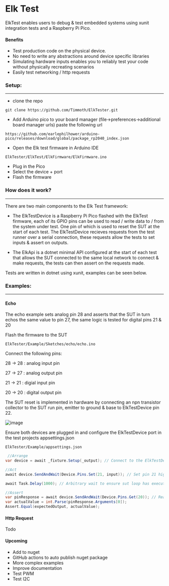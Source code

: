 # Elk Test

ElkTest enables users to debug & test embedded systems using xunit integration tests and a Raspberry Pi Pico.

#### Benefits
- Test production code on the physical device.
- No need to write any abstractions around device specific libraries
- Simulating hardware inputs enables you to reliably test your code without physically recreating scenarios
- Easily test networking / http requests

### Setup:

------------

- clone the repo

`git clone https://github.com/Timmoth/ElkTester.git
`
- Add Arduino pico to your board manager (file->preferences->additional board manager urls) paste the following url

`https://github.com/earlephilhower/arduino-pico/releases/download/global/package_rp2040_index.json`

- Open the Elk test firmware in Arduino IDE

`ElkTester/ElkTest/ElkFirmware/ElkFirmware.ino
`
- Plug in the Pico
- Select the device + port 
- Flash the firmware

### How does it work?

------------
There are two main components to the Elk Test framework:

- The ElkTestDevice is a Raspberry Pi Pico flashed with the ElkTest firmware, each of its GPIO pins can be used to read / write data to / from the system under test. One pin of which is used to reset the SUT at the start of each test. The ElkTestDevice recieves requests from the test runner over a serial connection, these requests allow the tests to set inputs & assert on outputs.

- The ElkApi is a dotnet minimal API configured at the start of each test that allows the SUT connected to the same local network to connect & make requests, the tests can then assert on the requests made.

Tests are written in dotnet using xunit, examples can be seen below.

### Examples:
------------

#### Echo
The echo example sets analog pin 28 and asserts that the SUT in turn echos the same value to pin 27, the same logic is tested for digital pins 21 & 20

Flash the firmware to the SUT

`ElkTester/Example/Sketches/echo/echo.ino`

Connect the following pins:

28 -> 28 : analog input pin

27 -> 27 : analog output pin

21 -> 21 : digial input pin

20 -> 20 : digital output pin


The SUT reset is implemented in hardware by connecting an npn transistor collector to the SUT run pin, emitter to ground & base to ElkTestDevice pin 22.

![image](https://user-images.githubusercontent.com/21103223/200683937-6679051d-e61f-4599-9eb8-116fd2d8415c.png)

Ensure both devices are plugged in and configure the ElkTestDevice port in the test projects appsettings.json

`ElkTester/Example/appsettings.json`

```csharp
 //Arrange
var device = await _fixture.Setup(_output); // Connect to the ElkTestDevice & reset the SUT

//Act
await device.SendAndWait(Device.Pins.Set(21, input)); // Set pin 21 high on the ElkTestDevice

await Task.Delay(1000); // Arbitrary wait to ensure sut loop has executed

//Assert
var pinResponse = await device.SendAndWait(Device.Pins.Get(20)); // Read value from pin 20
var actualValue = int.Parse(pinResponse.Arguments[0]);
Assert.Equal(expectedOutput, actualValue);
```


#### Http Request
Todo



#### Upcoming
- Add to nuget
- GitHub actions to auto publish nuget package
- More complex examples
- Improve documentation
- Test PWM
- Test I2C
